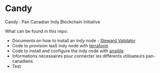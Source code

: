 # Candy
Candy : Pan Canadian Indy Blockchain Initiative

What can be found in this repo:
- Documents on how to install an indy node - [Steward Validator](doc/NodeInstallation)
- Code to provision IaaS indy node with [terraform](terraform/)
- Code to install and configure the indy node with [ansible](ansible/indy_node)
- Informations nécessaires pour connecter les différents utilisateurs pan-canadiens
- Test

